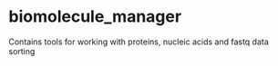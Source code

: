 # biomolecule_manager
Contains tools for working with proteins, nucleic acids and fastq data sorting
